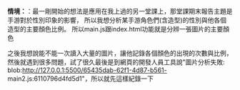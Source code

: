 **情境：**：最一剛開始的想法是應用在我上過的另一堂課上，那堂課期末報告主題是手游對於性別印象的影響，
所以我想分析某手游角色們(含造型)的性別與他各個造型的主要顏色比例。
所以main.js跟index.html功能就是分辨一張圖片的主要顏色

之後我想說能不能一次讀入大量的圖片，讓他記錄各個顏色的出現的次數與比例，然後就遇到很多問題，試了很久最後是到網頁的開發人員工具說"圖片分析失敗: blob:http://127.0.0.1:5500/65435dab-62f1-4d87-b561-  main2.js:6110796d4fd5d1"，所以就先這樣紀錄一下
